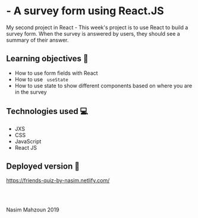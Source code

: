 
# - A survey form using React.JS


My second project in React - This week's project is to use React to build a survey form. When the survey is answered by users, they should see a summary of their answer.

## Learning objectives 🧠

- How to use form fields with React
- How to use <code> useState </code>
- How to use state to show different components based on where you are in the survey

 ## Technologies used 💻

- JXS
- CSS 
- JavaScript 
- React JS 


## Deployed version 🎯

https://friends-quiz-by-nasim.netlify.com/

<br>
<br>

<p> Nasim Mahzoun 2019 </p>
